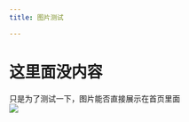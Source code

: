 ```yaml
---
title: 图片测试

---
```

这里面没内容
=============
   只是为了测试一下，图片能否直接展示在首页里面   
![](http://kenshin.hk/blog/movie/2016/kiminona/kiminona-02.jpg)
<!-- more --> 
